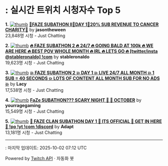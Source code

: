 # : 실시간 트위치 시청자수 Top 5

**1.** [![thumb](https://static-cdn.jtvnw.net/previews-ttv/live_user_jasontheween-320x180.jpg)](https://twitch.tv/jasontheween)
**[🔴FAZE SUBATHON II🔴DAY 1🔴20% SUB REVENUE TO CANCER CHARITY🔴](https://twitch.tv/jasontheween)** by **jasontheween**<br>23,848명 시청  - Just Chatting

**2.** [![thumb](https://static-cdn.jtvnw.net/previews-ttv/live_user_stableronaldo-320x180.jpg)](https://twitch.tv/stableronaldo)
**[🔥 FAZE SUBATHON 2 🔥 24/7 🔥 GOING BALD AT 100k 🔥 WE ARE HERE 🔥 BEST POV WHOLE MONTH 🔥 IRL 🔥 LETS GO 🔥  [twitter/insta @stableronaldo] !com](https://twitch.tv/stableronaldo)** by **stableronaldo**<br>19,623명 시청  - Just Chatting

**3.** [![thumb](https://static-cdn.jtvnw.net/previews-ttv/live_user_lacy-320x180.jpg)](https://twitch.tv/Lacy)
**[💥 FAZE SUBATHON 2 💥 DAY 1 💥 LIVE 24/7 ALL MONTH 💥 1 SUB = 40 SECONDS 💥 LOTS OF CONTENT ALL MONTH SUB FOR NO ADS 💥](https://twitch.tv/Lacy)** by **Lacy**<br>17,538명 시청  - Just Chatting

**4.** [![thumb](https://static-cdn.jtvnw.net/previews-ttv/live_user_yourragegaming-320x180.jpg)](https://twitch.tv/yourragegaming)
**[FaZe SUBATHON??? SCARY NIGHT 👻 🎃 OCTOBER](https://twitch.tv/yourragegaming)** by **yourragegaming**<br>15,549명 시청  - Just Chatting

**5.** [![thumb](https://static-cdn.jtvnw.net/previews-ttv/live_user_adapt-320x180.jpg)](https://twitch.tv/Adapt)
**[🔴 FAZE CLAN SUBATHON DAY 1 🔴 ITS OFFICIAL 🔴 GET IN HERE 🔴 !po !yt !com !discord](https://twitch.tv/Adapt)** by **Adapt**<br>13,181명 시청  - Just Chatting


---
: 마지막 업데이트: 2025-10-02 07:12 UTC

Powered by [Twitch API](https://dev.twitch.tv/docs/api/reference) · 자동화 봇